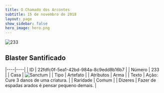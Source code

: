 ```yaml
---
title: O Chamado dos Arcontes
subtitle: 15 de novembro de 2018
layout: page
show_sidebar: false
hero_image: hero.png
---
```


![233](https://cdn.keyforgegame.com/media/card_front/pt/341_233_V3CVPF24W8MR_pt.png)

## Blaster Santificado

|----|----|
| ID | 22fdfc0f-5ea1-42bd-984a-8c9edd8b16b7 |
| Número | 233 |
| Casa | ![Sanctum](https://archonarcana.com/images/thumb/c/c7/Sanctum.png/22px-Sanctum.png "Santuário") |
| Tipo | Artefato |
| Atributos | Arma |
| Texto | Ação: Cure 3 danos de uma criatura. |
| Raridade | Comum |
| Dizeres | Fazer de espadas arados é pensar pequeno demais. |
